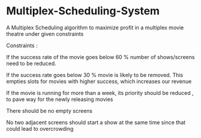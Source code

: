 # Multiplex-Scheduling-System
A Multiplex Scheduling algorithm to maximize profit in a multiplex movie theatre under given constraints


Constraints :


 If the success rate of the movie goes below 60 % number of shows/screens need to be reduced. 
 
 If the success rate goes below 30 % movie is likely to be removed. This empties slots for movies with higher success, which increases our revenue
 
 If the movie is running for more than a week, its priority should be reduced , to pave way for the newly releasing movies

There should be no empty screens

 No two adjacent screens should start a show at the same time since that could lead to overcrowding

